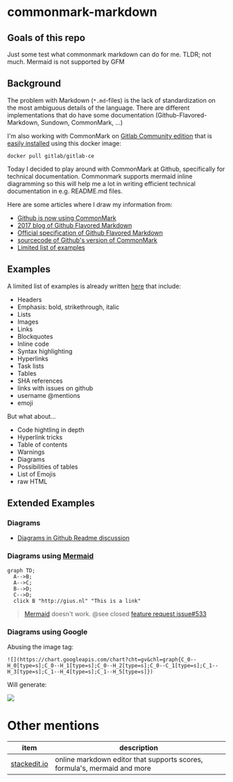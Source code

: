 # commonmark-markdown

## Goals of this repo

Just some test what commonmark markdown can do for me. TLDR; not much. Mermaid is not supported by GFM

## Background

The problem with Markdown (`*.md`-files) is the lack of standardization on the most ambiguous details of the language. There are different implementations that do have some documentation (Github-Flavored-Markdown, Sundown, CommonMark, ...)

I'm also working with CommonMark on [Gitlab Community edition](https://about.gitlab.com/) that is [easily installed](https://hub.docker.com/r/gitlab/gitlab-ce/) using this docker image:

```docker
docker pull gitlab/gitlab-ce
```

Today I decided to play around with CommonMark at Github, specifically for technical documentation. Commonmark supports mermaid inline diagramming so this will help me a lot in writing efficient technical documentation in e.g. README.md files.

Here are some articles where I draw my information from:

- [Github is now using CommonMark](https://talk.commonmark.org/t/github-is-now-using-commonmark-and-a-modified-version-of-cmark/2365)
- [2017 blog of Github Flavored Markdown](https://github.blog/2017-03-14-a-formal-spec-for-github-markdown/)
- [Official specification of Github Flavored Markdown](https://github.github.com/gfm/)
- [sourcecode of Github's version of CommonMark](https://github.com/github/cmark-gfm)
- [Limited list of examples](https://guides.github.com/features/mastering-markdown/)

## Examples

A limited list of examples is already written [here](https://guides.github.com/features/mastering-markdown/) that include:

- Headers
- Emphasis: bold, strikethrough, italic
- Lists
- Images
- Links
- Blockquotes
- Inline code
- Syntax highlighting
- Hyperlinks
- Task lists
- Tables
- SHA references
- links with issues on github
- username @mentions
- emoji

But what about...

- Code hightling in depth
- Hyperlink tricks
- Table of contents
- Warnings
- Diagrams
- Possibilities of tables
- List of Emojis
- raw HTML

## Extended Examples

### Diagrams

- [Diagrams in Github Readme discussion](https://gist.github.com/rodneyrehm/40e7946c0cff68a31cea)

### Diagrams using [Mermaid](https://mermaid-js.github.io/mermaid/#/)

```mermaid
graph TD;
  A-->B;
  A-->C;
  B-->D;
  C-->D;
  click B "http://gius.nl" "This is a link"
```

> [Mermaid](https://mermaid-js.github.io/mermaid/#/) doesn't work. @see closed [feature request issue#533](https://github.com/github/markup/issues/533)

### Diagrams using Google

Abusing the image tag:

`![](https://chart.googleapis.com/chart?cht=gv&chl=graph{C_0--H_0[type=s];C_0--H_1[type=s];C_0--H_2[type=s];C_0--C_1[type=s];C_1--H_3[type=s];C_1--H_4[type=s];C_1--H_5[type=s]})`

Will generate:

![](https://chart.googleapis.com/chart?cht=gv&chl=graph{C_0--H_0[type=s];C_0--H_1[type=s];C_0--H_2[type=s];C_0--C_1[type=s];C_1--H_3[type=s];C_1--H_4[type=s];C_1--H_5[type=s]})

# Other mentions

| item | description |
|---|---|
| [stackedit.io](stackedit.io) | online markdown editor that supports scores, formula's, mermaid and more

